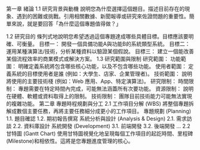 第一章 緒論
1.1 研究背景與動機
說明您為什麼選擇這個題目。描述目前存在的現象、遇到的困難或挑戰。引用相關數據、新聞報導或研究來佐證問題的重要性。簡單來說，就是要回答「為什麼這個專題值得做？」

1.2 研究目的
條列式地說明您希望透過這個專題達成哪些具體目標。目標應該要明確、可衡量。
目標一： 開發一個具備功能A與功能B的系統類型系統。
目標二： 運用某種演算法/技術，分析某種資料以驗證某個假說。
目標三： 建立一個能改善某個流程效率的商業模式或解決方案。
1.3 研究範圍與限制
研究範圍：
功能範圍： 明確定義系統將包含哪些核心功能，以及不包含哪些功能。
使用者範圍： 定義系統的目標使用者是誰 (例如：大學生、店家、企業管理者)。
技術範圍： 說明將使用的主要技術棧 (例如：Web 應用、App、特定演算法)。
研究限制：
時間限制： 專題需要在特定時間內完成，可能無法涵蓋所有次要功能。
資源限制： 說明在硬體、軟體或資料取得上的限制。
技術限制： 團隊目前技術能力可能無法實現的複雜功能。
第二章 專題時程規劃與分工
2.1 工作項目分解 (WBS)
將整個專題拆解成數個主要任務，再將主要任務細分成更小的工作項目。
專題規劃 (Planning)
1.1. 題目確認
1.2. 期初報告撰寫
系統分析與設計 (Analysis & Design)
2.1. 需求訪談
2.2. 資料庫設計
系統開發 (Development)
3.1. 前端開發
3.2. 後端開發
...
2.2 甘特圖 (Gantt Chart)
使用甘特圖視覺化地呈現每個工作項目的起訖時間、里程碑(Milestone)和相依性。這將是您專題進度管理的核心。

